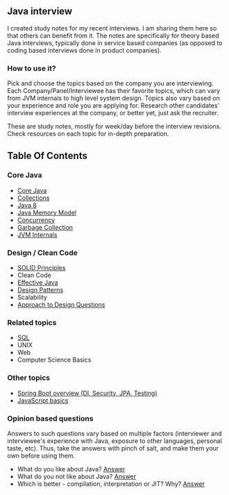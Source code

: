 ## Java interview

I created study notes for my recent interviews. I am sharing them here so that others can benefit from it. 
The notes are specifically for theory based Java interviews, typically done in service based companies 
(as opposed to coding based interviews done in product companies).  

### How to use it?

Pick and choose the topics based on the company you are interviewing. 
Each Company/Panel/Interviewee has their favorite topics, which can vary from JVM internals to high level system design. 
Topics also vary based on your experience and role you are applying for. 
Research other candidates' interview experiences at the company, or better yet, just ask the recruiter.

These are study notes, mostly for week/day before the interview revisions. Check resources on each topic 
for in-depth preparation. 

## Table Of Contents 

### Core Java

- [Core Java](topics/core/core-java.md)
- [Collections](topics/core/collections.md)
- [Java 8](topics/core/java-8.md)
- [Java Memory Model](topics/core/java-memory-model.md)
- [Concurrency](topics/core/concurrency.md)
- [Garbage Collection](topics/core/garbage-collection.md)
- [JVM Internals](topics/core/jvm-internals.md)

### Design / Clean Code

- [SOLID Principles](topics/design/solid.md)
- Clean Code
- [Effective Java](topics/design/effective-java.md)
- [Design Patterns](topics/design/design-patterns.md)
- Scalability
- [Approach to Design Questions](topics/design/approach.md)

### Related topics

- [SQL](topics/related/sql.md) 
- UNIX 
- Web
- Computer Science Basics

### Other topics 

- [Spring Boot overview (DI, Security, JPA, Testing)](http://deepakvadgama.com/blog/spring-boot-wonders/)
- [JavaScript basics]()

### Opinion based questions

Answers to such questions vary based on multiple factors (interviewer and interviewee's experience with Java, exposure to other languages, personal taste, etc). Thus, take the answers with pinch of salt, and make them your own before using them.

- What do you like about Java? [Answer](topics/opinion/myanswers.md#what-do-you-like-about-java)
- What do you not like about Java? [Answer](topics/opinion/myanswers.md#what-do-you-not-like-about-java)
- Which is better - compilation, interpretation or JIT? Why? [Answer](topics/opinion/myanswers.md#importance-of-compile-time-vs-jit)
